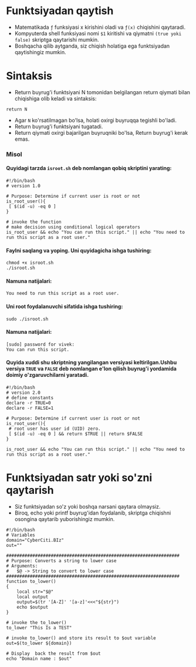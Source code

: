 # Funktsiyadan qaytish

- Matematikada ```ƒ``` funksiyasi x kirishini oladi va ```ƒ(x)``` chiqishini qaytaradi.
- Kompyuterda shell funksiyasi nomi ```$1``` kiritishi va qiymatni ```(true yoki false)``` skriptga qaytarishi mumkin.
- Boshqacha qilib aytganda, siz chiqish holatiga ega funktsiyadan qaytishingiz mumkin.

# Sintaksis


- Return buyrug'i funktsiyani N tomonidan belgilangan return qiymati bilan chiqishiga olib keladi va sintaksis:

```
return N
```

- Agar ```N``` ko'rsatilmagan bo'lsa,  holati oxirgi buyruqqa tegishli bo'ladi.
- Return buyrug'i funktsiyani tugatadi.
- Return qiymati oxirgi bajarilgan buyruqniki bo'lsa, Return buyrug'i kerak emas.

### Misol

#### Quyidagi tarzda ```isroot.sh``` deb nomlangan qobiq skriptini yarating:


```
#!/bin/bash
# version 1.0

# Purpose: Determine if current user is root or not
is_root_user(){
 [ $(id -u) -eq 0 ]
}

# invoke the function
# make decision using conditional logical operators 
is_root_user && echo "You can run this script." || echo "You need to run this script as a root user."
```

#### Faylni saqlang va yoping. Uni quyidagicha ishga tushiring:

```
chmod +x isroot.sh 
./isroot.sh
```

#### Namuna natijalari:


```
You need to run this script as a root user.
```

#### Uni root foydalanuvchi sifatida ishga tushiring:

```
sudo ./isroot.sh
```

#### Namuna natijalari:

```
[sudo] password for vivek: 
You can run this script.
```

#### Quyida xuddi shu skriptning yangilangan versiyasi keltirilgan.Ushbu versiya ```TRUE``` va ```FALSE``` deb nomlangan e'lon qilish buyrug'i yordamida doimiy o'zgaruvchilarni yaratadi.

```
#!/bin/bash
# version 2.0
# define constants 
declare -r TRUE=0
declare -r FALSE=1

# Purpose: Determine if current user is root or not
is_root_user(){
 # root user has user id (UID) zero.
 [ $(id -u) -eq 0 ] && return $TRUE || return $FALSE
}

is_root_user && echo "You can run this script." || echo "You need to run this script as a root user."
```


# Funktsiyadan satr yoki so'zni qaytarish



- Siz funktsiyadan so'z yoki boshqa narsani qaytara olmaysiz.
- Biroq, echo yoki printf buyrug'idan foydalanib, skriptga chiqishni osongina qaytarib yuborishingiz mumkin.


```
#!/bin/bash
# Variables
domain="CyberCiti.BIz"
out=""

##################################################################
# Purpose: Converts a string to lower case
# Arguments:
#   $@ -> String to convert to lower case
##################################################################
function to_lower() 
{
    local str="$@"
    local output
    output=$(tr '[A-Z]' '[a-z]'<<<"${str}")
    echo $output
}

# invoke the to_lower()
to_lower "This Is a TEST"

# invoke to_lower() and store its result to $out variable
out=$(to_lower ${domain})

# Display  back the result from $out
echo "Domain name : $out"
```